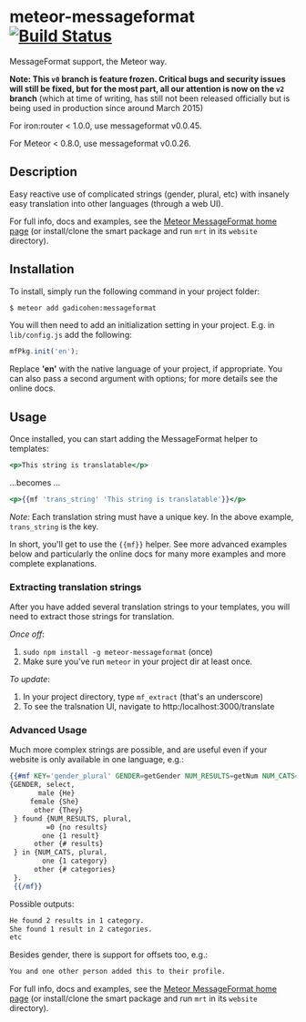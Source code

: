 # meteor-messageformat [![Build Status](https://api.travis-ci.org/gadicc/meteor-messageformat.svg?branch=master)](https://travis-ci.org/gadicc/meteor-messageformat)

MessageFormat support, the Meteor way.

**Note: This `v0` branch is feature frozen.  Critical bugs and security issues
will still be fixed, but for the most part, all our attention is now on the
`v2` branch** (which at time of writing, has still not been released officially
but is being used in production since around March 2015)

For iron:router < 1.0.0, use messageformat v0.0.45.

For Meteor < 0.8.0, use messageformat v0.0.26.

## Description

Easy reactive use of complicated strings (gender, plural, etc) with insanely
easy translation into other languages (through a web UI).

For full info, docs and examples, see the
[Meteor MessageFormat home page](http://messageformat.meteor.com/)
(or install/clone the smart package and run `mrt` in its `website` directory).

## Installation

To install, simply run the following command in your project folder:

```bash
$ meteor add gadicohen:messageformat
```

You will then need to add an initialization setting in your project. E.g. in `lib/config.js` add the following:

```js
mfPkg.init('en');
```
Replace **'en'** with the native language of your project, if appropriate.  You
can also pass a second argument with options; for more details see the online
docs.

## Usage

Once installed, you can start adding the MessageFormat helper to templates:

```handlebars
<p>This string is translatable</p>
```

...becomes ...

```handlebars
<p>{{mf 'trans_string' 'This string is translatable'}}</p>
```

*Note:* Each translation string must have a unique key. In the above example,
`trans_string` is the key.

In short, you'll get to use the `{{mf}}` helper.  See more advanced examples
below and particularly the online docs for many more examples and more
complete explanations.

### Extracting translation strings

After you have added several translation strings to your templates, you will
need to extract those strings for translation.

*Once off*:

1. `sudo npm install -g meteor-messageformat` (once)
1. Make sure you've run `meteor` in your project dir at least once.

*To update*:

1. In your project directory, type `mf_extract` (that's an underscore)
1. To see the tralsnation UI, navigate to http:/localhost:3000/translate

### Advanced Usage

Much more complex strings are possible, and are useful even if your
website is only available in one language, e.g.:

```handlebars
{{#mf KEY='gender_plural' GENDER=getGender NUM_RESULTS=getNum NUM_CATS=getNum2}}
{GENDER, select,
       male {He}
     female {She}
      other {They}
 } found {NUM_RESULTS, plural,
         =0 {no results}
        one {1 result}
      other {# results}
 } in {NUM_CATS, plural,
        one {1 category}
      other {# categories}
 }.
 {{/mf}}
 ```

 Possible outputs:

 ```html
 He found 2 results in 1 category.
 She found 1 result in 2 categories.
 etc
 ```

 Besides gender, there is support for offsets too, e.g.:

 ```html
 You and one other person added this to their profile.
 ```

For full info, docs and examples, see the
[Meteor MessageFormat home page](http://messageformat.meteor.com/)
(or install/clone the smart package and run `mrt` in its `website` directory).
